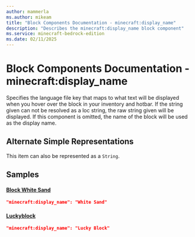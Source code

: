 ```yaml
---
author: mammerla
ms.author: mikeam
title: "Block Components Documentation - minecraft:display_name"
description: "Describes the minecraft:display_name block component"
ms.service: minecraft-bedrock-edition
ms.date: 02/11/2025 
---
```


# Block Components Documentation - minecraft:display_name

Specifies the language file key that maps to what text will be displayed when you hover over the block in your inventory and hotbar. If the string given can not be resolved as a loc string, the raw string given will be displayed. If this component is omitted, the name of the block will be used as the display name.

## Alternate Simple Representations

This item can also be represented as a `String`.


## Samples

#### [Block White Sand](https://github.com/microsoft/minecraft-samples/tree/main/chill_oasis_blocks_and_features/chill_oasis_assets/behavior_packs/chill_oasis_assets/blocks/white_sand.block.json)


```json
"minecraft:display_name": "White Sand"
```

#### [Luckyblock](https://github.com/microsoft/minecraft-samples/tree/main/lucky_block/version_1/behavior_packs/mike_luck/blocks/luckyblock.json)


```json
"minecraft:display_name": "Lucky Block"
```
